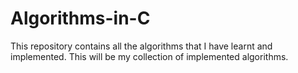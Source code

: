 # Algorithms-in-C
This repository contains all the algorithms that I have learnt and implemented.
This will be my collection of implemented algorithms.
